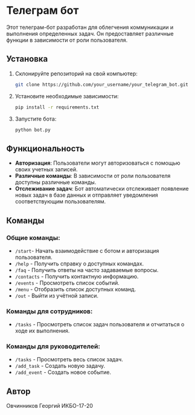 # Телеграм бот

Этот телеграм-бот разработан для облегчения коммуникации и выполнения определенных задач. Он предоставляет различные функции в зависимости от роли пользователя.

## Установка

1. Склонируйте репозиторий на свой компьютер:

    ```bash
    git clone https://github.com/your_username/your_telegram_bot.git
    ```

2. Установите необходимые зависимости:

    ```bash
    pip install -r requirements.txt
    ```

3. Запустите бота:

    ```bash
    python bot.py
    ```

## Функциональность

- **Авторизация**: Пользователи могут авторизоваться с помощью своих учетных записей.
- **Различные команды**: В зависимости от роли пользователя доступны различные команды.
- **Отслеживание задач**: Бот автоматически отслеживает появление новых задач в базе данных и отправляет уведомления соответствующим пользователям.

## Команды

### Общие команды:

- `/start`- Начать взаимодействие с ботом и авторизация пользователя.
- `/help` - Получить справку о доступных командах.
- `/faq` - Получить ответы на часто задаваемые вопросы.
- `/contacts` - Получить контактную информацию.
- `/events` - Просмотреть список событий.
- `/menu` - Отобразить список доступных команд.
- `/out` - Выйти из учётной записи.

### Команды для сотрудников:

- `/tasks` - Просмотреть список задач пользователя и отчитаться о ходе их выполнения.

### Команды для руководителей:

- `/tasks` - Просмотреть весь список задач.
- `/add_task` - Создать новую задачу.
- `/add_event` - Создать новое событие.

## Автор

Овчинников Георгий ИКБО-17-20 


